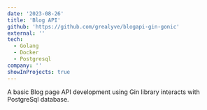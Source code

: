 ```yaml
---
date: '2023-08-26'
title: 'Blog API'
github: 'https://github.com/grealyve/blogapi-gin-gonic'
external: ''
tech:
  - Golang
  - Docker
  - Postgresql
company: ''
showInProjects: true
---
```


A basic Blog page API development using Gin library interacts with PostgreSql database.
